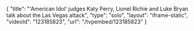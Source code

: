 {
    "title": "'American Idol' judges Katy Perry, Lionel Richie and Luke Bryan talk about the Las Vegas attack",
    "type": "solo",
    "layout": "iframe-static",
    "videoId": "123185823",
    "url": "\/tvpembed\/123185823"
}